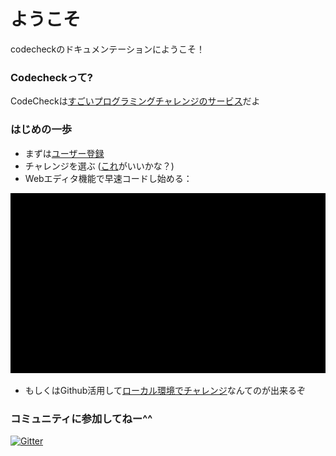 # ようこそ
codecheckのドキュメンテーションにようこそ！

### Codecheckって?

CodeCheckは[すごいプログラミングチャレンジのサービス](http://code-check.io)だよ

### はじめの一歩

* まずは[ユーザー登録](https://app.code-check.io/auth/signup)
* チャレンジを選ぶ ([これ](https://app.code-check.io/orgs/codecheck_official/challenges/110)がいいかな？)
* Webエディタ機能で早速コードし始める：


![start_challenge_web_editor](images/start_challenge_web_editor_ja.gif)


* もしくはGithub活用して[ローカル環境でチャレンジ](guide_github_ja.md)なんてのが出来るぞ

### コミュニティに参加してねー^^

[![Gitter](https://badges.gitter.im/code-check/docs.svg)](https://gitter.im/code-check/docs?utm_source=badge&utm_medium=badge&utm_campaign=pr-badge)
